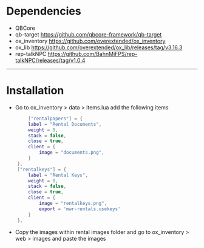 # Dependencies
- QBCore 
- qb-target https://github.com/qbcore-framework/qb-target
- ox_inventory https://github.com/overextended/ox_inventory
- ox_lib https://github.com/overextended/ox_lib/releases/tag/v3.16.3
- rep-talkNPC https://github.com/BahnMiFPS/rep-talkNPC/releases/tag/v1.0.4
------------------------------------------------------------------------------------

# Installation

* Go to ox_inventory > data > items.lua add the following items 
```lua
		["rentalpapers"] = {
		label = "Rental Documents",
		weight = 0,
		stack = false,
		close = true,
		client = {
			image = "documents.png",
		}
	},
	["rentalkeys"] = {
		label = "Rental Keys",
		weight = 0,
		stack = false,
		close = true,
		client = {
			image = "rentalkeys.png",
			export = 'mwr-rentals.usekeys'
		}
	},
```

* Copy the images within rental images folder and go to ox_inventory > web > images and paste the images